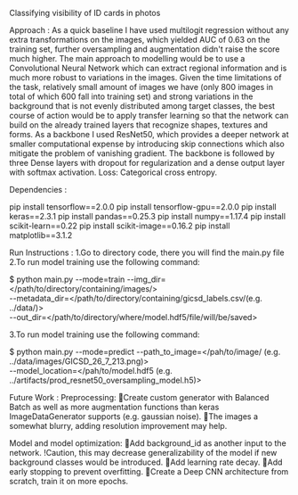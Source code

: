 Classifying visibility of ID cards in photos

Approach :
	As a quick baseline I have used multilogit regression without any extra transformations on the images, which yielded AUC of 0.63 on the training set, further oversampling and augmentation didn't raise the score much higher.
The main approach to modelling would be to use a Convolutional Neural Network which can extract regional information and is much more robust to variations in the images. Given the time limitations of the task, relatively small amount of images we have (only 800 images in total of which 600 fall into training set) and strong variations in the background that is not evenly distributed among target classes, the best course of action would be to apply transfer learning so that the network can build on the already trained layers that recognize shapes, textures and forms. As a backbone I used ResNet50, which provides a deeper network at smaller computational expense by introducing skip connections which also mitigate the problem of vanishing gradient.
The backbone is followed by three Dense layers with dropout for regularization and a dense output layer with softmax activation.
Loss: Categorical cross entropy.

Dependencies :

pip install tensorflow==2.0.0
pip install tensorflow-gpu==2.0.0
pip install keras==2.3.1
pip install pandas==0.25.3
pip install numpy==1.17.4
pip install scikit-learn==0.22
pip install scikit-image==0.16.2
pip install matplotlib==3.1.2

Run Instructions :
1.Go to directory code, there you will find the main.py file
2.To run model training use the following command:

$ python main.py --mode=train --img_dir=</path/to/directory/containing/images/> \
                              --metadata_dir=</path/to/directory/containing/gicsd_labels.csv/(e.g. ../data/)> \
		--out_dir=</path/to/directory/where/model.hdf5/file/will/be/saved>

3.To run model training use the following command:

$ python main.py --mode=predict --path_to_image=</pah/to/image/ 						(e.g. ../data/images/GICSD_26_7_213.png)> \
                              		  --model_location=</pah/to/model.hdf5 							(e.g. ../artifacts/prod_resnet50_oversampling_model.h5)>
					  
Future Work :
Preprocessing:
Create custom generator with Balanced Batch as well as more augmentation functions than keras ImageDataGenerator supports (e.g. gaussian noise).
The images a somewhat blurry, adding resolution improvement may help.

Model and model optimization:
Add background_id as another input to the network. !Caution, this may decrease generalizability of the model if new background classes would be introduced.
Add learning rate decay.
Add early stopping to prevent overfitting.
Create a Deep CNN architecture from scratch, train it on more epochs.
